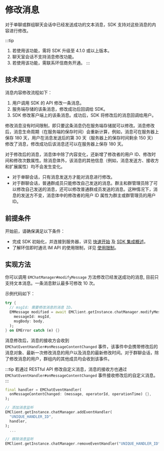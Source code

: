 # 修改消息

对于单聊或群组聊天会话中已经发送成功的文本消息，SDK 支持对这些消息的内容进行修改。

:::tip
1. 若使用该功能，需将 SDK 升级至 4.1.0 或以上版本。
2. 聊天室会话不支持消息修改功能。
3. 若使用该功能，需联系环信商务开通。
:::

## 技术原理

消息内容修改流程如下：

1. 用户调用 SDK 的 API 修改一条消息。
2. 服务端存储的该条消息，修改成功后回调给 SDK。
3. SDK 修改客户端上的该条消息。成功后，SDK 将修改后的消息回调给用户。

修改消息没有时间限制，即只要这条消息仍在服务端存储就可以修改。消息修改后，消息生命周期（在服务端的保存时间）会重新计算，例如，消息可在服务器上保存 180 天，用户在消息发送后的第 30 天（服务器上的保存时间剩余 150 天）修改了消息，修改成功后该消息还可以在服务器上保存 180 天。

对于修改后的消息，消息体中除了内容变化，还新增了修改者的用户 ID、修改时间和修改次数属性。除消息体外，该消息的其他信息（例如，消息发送方、接收方和扩展属性）均不会发生变化。

- 对于单聊会话，只有消息发送方才能对消息进行修改。
- 对于群聊会话，普通群成员只能修改自己发送的消息。群主和群管理员除了可以修改自己发送的消息，还可以修改普通群成员发送的消息。这种情况下，消息的发送方不变，消息体中的修改者的用户 ID 属性为群主或群管理员的用户 ID。

## 前提条件

开始前，请确保满足以下条件：

- 完成 SDK 初始化，并连接到服务器，详见 [快速开始](quickstart.html) 及 [SDK 集成概述](overview.html)。
- 了解环信即时通讯 IM API 的使用限制，详见 [使用限制](/product/limitation.html)。

## 实现方法

你可以调用 `EMChatManager#modifyMessage` 方法修改已经发送成功的消息, 目前只支持文本消息。一条消息默认最多可修改 10 次。

示例代码如下：

```dart
try {
  // msgId: 需要修改消息的消息 ID。
  EMMessage modified = await EMClient.getInstance.chatManager.modifyMessage(
    messageId: msgId,
    msgBody: body,
  );
} on EMError catch (e) {}

```
消息修改后，消息的接收方会收到 `EMChatEventHandler#onMessageContentChanged` 事件，该事件中会携带修改后的消息对象、最新一次修改消息的用户以及消息的最新修改时间。对于群聊会话，除了修改消息的用户，群组内的其他成员均会收到该事件。

:::tip
若通过 RESTful API 修改自定义消息，消息的接收方也通过 `EMChatEventHandler#onMessageContentChanged` 事件接收修改后的自定义消息。
:::

```dart
final handler = EMChatEventHandler(
  onMessageContentChanged: (message, operatorId, operationTime) {},
);

// 添加消息监听
EMClient.getInstance.chatManager.addEventHandler(
  "UNIQUE_HANDLER_ID",
  handler,
);
  ...

// 移除消息监听
EMClient.getInstance.chatManager.removeEventHandler("UNIQUE_HANDLER_ID");

```